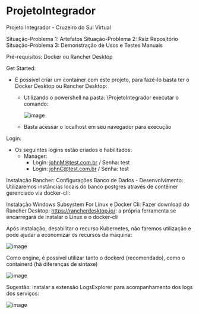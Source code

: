 # ProjetoIntegrador
Projeto Integrador - Cruzeiro do Sul Virtual

Situação-Problema 1: Artefatos
Situação-Problema 2: Raíz Repositório
Situação-Problema 3: Demonstração de Usos e Testes Manuais

Pré-requisitos:
Docker ou Rancher Desktop

Get Started:
- É possível criar um container com este projeto, para fazê-lo basta ter o Docker Desktop ou Rancher Desktop:
   - Utilizando o powershell na pasta: \ProjetoIntegrador executar o comando:
 
     ![image](https://github.com/user-attachments/assets/b34b0345-129a-4f4c-96a9-51832290c78c)


   - Basta acessar o localhost em seu navegador para execução

Login:
- Os seguintes logins estão criados e habilitados:
  - Manager:
     - Login: johnM@test.com.br / Senha: test
     - Login: johnC@test.com.br / Senha: test


Instalação Rancher:
Configurações Banco de Dados - Desenvolvimento:
Utilizaremos instâncias locais do banco postgres através de contêiner gerenciado via docker-cli:

Instalação Windows Subsystem For Linux e Docker Cli:
Fazer download do Rancher Desktop: https://rancherdesktop.io/:  a própria ferramenta se encarregará de instalar o Linux e o docker-cli

Após instalação, desabilitar o recurso Kubernetes, não faremos utilização e pode ajudar a economizar os recursos da máquina:

![image](https://github.com/user-attachments/assets/0c149f60-32c0-4a3c-b1aa-1f8f3153fc8f)

Como engine, é possível utilizar tanto o dockerd (recomendado), como o containerd (há diferenças de sintaxe)

![image](https://github.com/user-attachments/assets/4378a831-2e25-41dc-a1bb-2b5ce10419c6)

Sugestão: instalar a extensão LogsExplorer para acompanhamento dos logs dos serviços:

![image](https://github.com/user-attachments/assets/4584c375-3670-4c89-94e6-6ea5920e37a8)

